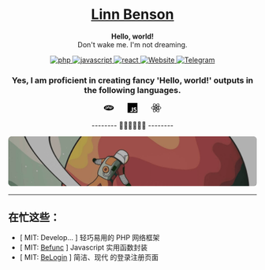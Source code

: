 <h1 align="center">
    <a href="https://github.com/LinnBenson/BeFunc">
        Linn Benson
    </a>
</h1>
<p align="center">
    <strong>Hello, world!</strong>
    <br />
    Don't wake me. I'm not dreaming.
</p>
<p align="center">
    <a href="https://github.com/LinnBenson">
        <img src="https://img.shields.io/badge/study-PHP-blue?style=for-the-badge&logo=php&logoColor=%23F3F3F3&labelColor=%231f2328&color=%2358b5f2" alt="php" />
    </a>
    <a href="https://github.com/LinnBenson">
        <img src="https://img.shields.io/badge/study-javascipt-blue?style=for-the-badge&logo=javascript&logoColor=%23F3F3F3&labelColor=%231f2328&color=%2358b5f2" alt="javascript" />
    </a>
    <a href="https://github.com/LinnBenson">
        <img src="https://img.shields.io/badge/study-react-blue?style=for-the-badge&logo=react&logoColor=%23F3F3F3&labelColor=%231f2328&color=%2358b5f2" alt="react" />
    </a>
    <a href="https://bemiun.com">
        <img src="https://img.shields.io/badge/SITE-BEMIUN-blue?style=for-the-badge&logo=coursera&logoColor=%23F3F3F3&labelColor=%231f2328&color=%2358b5f2" alt="Website" />
    </a>
    <a href="https://t.me/Beichuan">
        <img src="https://img.shields.io/badge/TG-beichuan-blue?style=for-the-badge&logo=telegram&logoColor=%23F3F3F3&labelColor=%231f2328&color=%2358b5f2" alt="Telegram" />
    </a>
</p>
<h3 align="center">
    Yes, I am proficient in creating fancy 'Hello, world!' outputs in the following languages.
</h3>
<p align="center">
    <img src="icon/php.svg" alt="Telegram" width="20px" />
    &nbsp;&nbsp;&nbsp;&nbsp;&nbsp;
    <img src="icon/javascript.svg" alt="javascript" width="20px" />
    &nbsp;&nbsp;&nbsp;&nbsp;&nbsp;
    <img src="icon/react.svg" alt="react" width="20px" />
</p>
<p align="center">
    -------- 🤣😅🤥😏🥴😋 --------
</p>
<img src="slogan.png" alt="Slogan" />

---
## 在忙这些：
- [ MIT: Develop... ] 轻巧易用的 PHP 网络框架
- [ MIT: [Befunc](https://github.com/LinnBenson/BeFunc) ] Javascript 实用函数封装
- [ MIT: [BeLogin](https://github.com/LinnBenson/BeLogin) ] 简洁、现代 的登录注册页面
